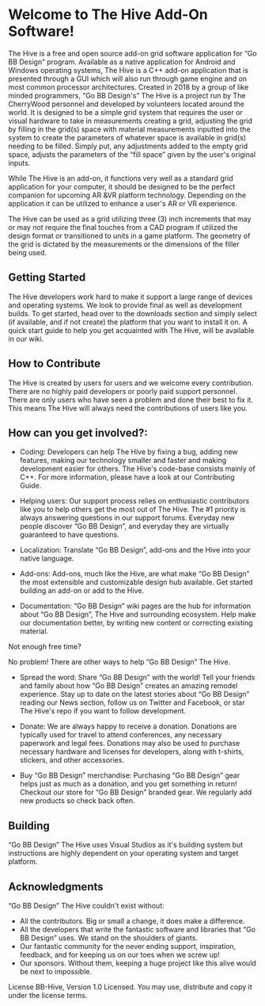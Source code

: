 # Welcome to The Hive  Add-On Software!

The Hive is a free and open source add-on grid software  application for “Go BB Design” program. Available as a native application for Android and Windows operating systems, The Hive is a C++ add-on application that is presented through a GUI which will also run through game engine and on most common processor architectures.  Created in 2018 by a group of like minded programmers, “Go BB Design's” The Hive is a project run by The CherryWood personnel and developed by volunteers located around the world. It is designed to be a simple grid system that requires the user or visual hardware to take in measurements creating a grid, adjusting the grid by filling in the grid(s) space with material measurements inputted into the system to create the parameters of whatever space is available in grid(s) needing to be filled. Simply put, any adjustments added to the empty grid space, adjusts the parameters of  the “fill space” given by the user's original inputs.

While The Hive is an add-on, it functions very well as a standard grid application for your computer, it should be designed to be the perfect companion for upcoming AR &VR platform technology. Depending on the application it can be utilized to enhance a user's AR or VR experience.

The Hive can be used as a grid utilizing three (3) inch increments that may or may not require the final touches from a CAD program if utilized the design format or transitioned to units in a game platform. The geometry of the grid is dictated by the measurements or the dimensions of the filler being used.

## Getting Started

The  Hive developers work hard to make it support a large range of devices and operating systems. We look to provide final as well as development builds. To get started, head over to the downloads section and simply select (if available, and if not create) the platform that you want to install it on. A quick start guide to help you get acquainted with The Hive, will be available in our wiki.

## How to Contribute

The  Hive is created by users for users and we welcome every contribution. There are no highly paid developers or poorly paid support personnel. There are only users who have seen a problem and done their best to fix it. This means The Hive will always need the contributions of users like you. 

## How can you get involved?:

* Coding: Developers can help The Hive by fixing a bug, adding new features, making our technology smaller and faster and making development easier for others. The Hive's code-base consists mainly of C++.  For more information, please have a look at our Contributing Guide.

* Helping users: Our support process relies on enthusiastic contributors like you to help others get the most out of The Hive. The #1 priority is always answering questions in our support forums. Everyday new people discover “Go BB Design”, and everyday they are virtually guaranteed to have questions.

* Localization: Translate “Go BB Design”, add-ons and the Hive into your native language.

* Add-ons: Add-ons, much like the Hive, are what make “Go BB Design” the most extensible and customizable design  hub available. Get started building an add-on or add to the Hive.

* Documentation: “Go BB Design” wiki pages are the hub for information about “Go BB Design”, The Hive and surrounding ecosystem. Help make our documentation better, by writing new content or correcting existing material.

Not enough free time? 

No problem! There are other ways to help “Go BB Design” The Hive.

* Spread the word: Share “Go BB Design” with the world! Tell your friends and family about how “Go BB Design” creates an amazing remodel experience. Stay up to date on the latest stories about “Go BB Design” reading our News section, follow us on Twitter and Facebook, or star The Hive's repo if you want to follow development.

* Donate: We are always happy to receive a donation. Donations are typically used for travel to attend conferences, any necessary paperwork and legal fees.  Donations may also be used to purchase necessary hardware and licenses for developers, along with t-shirts, stickers, and other accessories.

* Buy “Go BB Design” merchandise: Purchasing “Go BB Design” gear helps just as much as a donation, and you get something in return! Checkout our store for “Go BB Design” branded gear. We regularly add new products so check back often.

## Building

“Go BB Design” The Hive uses Visual Studios as it's building system but instructions are highly dependent on your operating system and target platform. 

 ## Acknowledgments 

“Go BB Design” The Hive couldn't exist without:

* All the contributors. Big or small a change, it does make a difference. 
* All the developers that write the fantastic software and libraries that “Go BB Design” uses. We stand on the shoulders of giants. 
* Our fantastic community for the never ending support, inspiration, feedback, and for keeping us on our toes when we screw up!
* Our sponsors. Without them, keeping a huge project like this alive would be next to impossible.

License BB-Hive, Version 1.0 Licensed. You may use, distribute and copy it under the license terms.